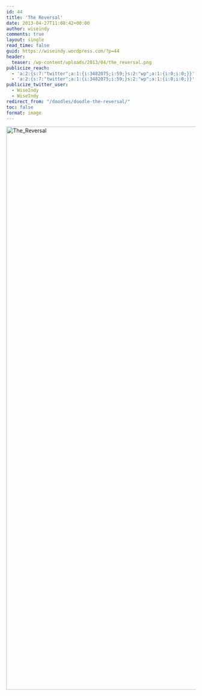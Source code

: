 ```yaml
---
id: 44
title: 'The Reversal'
date: 2013-04-27T11:08:42+00:00
author: wiseindy
comments: true
layout: single
read_time: false
guid: https://wiseindy.wordpress.com/?p=44
header:
  teaser: /wp-content/uploads/2013/04/the_reversal.png
publicize_reach:
  - 'a:2:{s:7:"twitter";a:1:{i:3482075;i:59;}s:2:"wp";a:1:{i:0;i:0;}}'
  - 'a:2:{s:7:"twitter";a:1:{i:3482075;i:59;}s:2:"wp";a:1:{i:0;i:0;}}'
publicize_twitter_user:
  - WiseIndy
  - WiseIndy
redirect_from: "/doodles/doodle-the-reversal/"
toc: false
format: image
---
```

<img class="alignnone size-full wp-image-46" alt="The_Reversal" src="https://wiseindy.com/wp-content/uploads/2013/04/the_reversal.png" width="960" height="1494" />